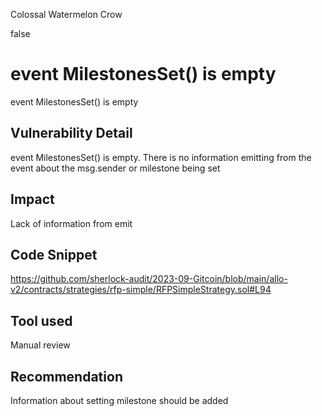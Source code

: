 Colossal Watermelon Crow

false

# event MilestonesSet() is empty
event MilestonesSet() is empty

## Vulnerability Detail
event MilestonesSet() is empty. There is no information emitting from the event about the msg.sender or milestone being set

## Impact
Lack of information from emit

## Code Snippet
https://github.com/sherlock-audit/2023-09-Gitcoin/blob/main/allo-v2/contracts/strategies/rfp-simple/RFPSimpleStrategy.sol#L94

## Tool used
Manual review


## Recommendation
Information about setting milestone should be added